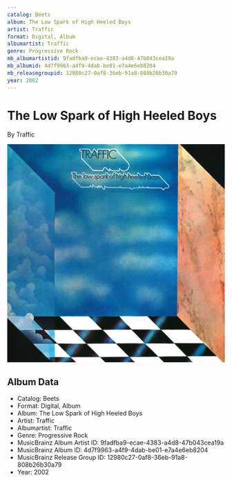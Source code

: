 ```yaml
---
catalog: Beets
album: The Low Spark of High Heeled Boys
artist: Traffic
format: Digital, Album
albumartist: Traffic
genre: Progressive Rock
mb_albumartistid: 9fadfba9-ecae-4383-a4d8-47b043cea19a
mb_albumid: 4d7f9963-a4f9-4dab-be01-e7a4e6eb8204
mb_releasegroupid: 12980c27-0af8-36eb-91a8-808b26b30a79
year: 2002
---
```


# The Low Spark of High Heeled Boys

By Traffic

![](../../assets/beetscovers/Traffic-The_Low_Spark_of_High_Heeled_Boys.jpg)

## Album Data

- Catalog: Beets
- Format: Digital, Album
- Album: The Low Spark of High Heeled Boys
- Artist: Traffic
- Albumartist: Traffic
- Genre: Progressive Rock
- MusicBrainz Album Artist ID: 9fadfba9-ecae-4383-a4d8-47b043cea19a
- MusicBrainz Album ID: 4d7f9963-a4f9-4dab-be01-e7a4e6eb8204
- MusicBrainz Release Group ID: 12980c27-0af8-36eb-91a8-808b26b30a79
- Year: 2002

